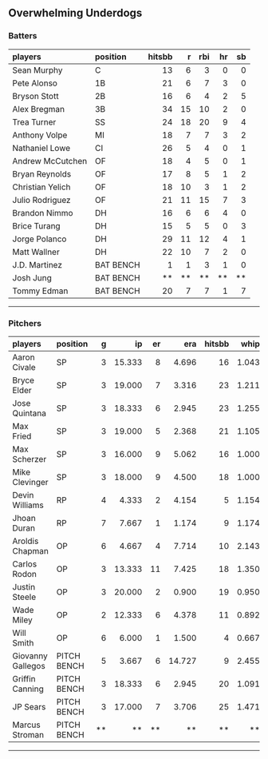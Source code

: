 ## Overwhelming Underdogs

### Batters

 
|players          |position  | hitsbb|  r| rbi| hr| sb| 
|:----------------|:---------|------:|--:|---:|--:|--:| 
|Sean Murphy      |C         |     13|  6|   3|  0|  0| 
|Pete Alonso      |1B        |     21|  6|   7|  3|  0| 
|Bryson Stott     |2B        |     16|  6|   4|  2|  5| 
|Alex Bregman     |3B        |     34| 15|  10|  2|  0| 
|Trea Turner      |SS        |     24| 18|  20|  9|  4| 
|Anthony Volpe    |MI        |     18|  7|   7|  3|  2| 
|Nathaniel Lowe   |CI        |     26|  5|   4|  0|  1| 
|Andrew McCutchen |OF        |     18|  4|   5|  0|  1| 
|Bryan Reynolds   |OF        |     17|  8|   5|  1|  2| 
|Christian Yelich |OF        |     18| 10|   3|  1|  2| 
|Julio Rodriguez  |OF        |     21| 11|  15|  7|  3| 
|Brandon Nimmo    |DH        |     16|  6|   6|  4|  0| 
|Brice Turang     |DH        |     15|  5|   5|  0|  3| 
|Jorge Polanco    |DH        |     29| 11|  12|  4|  1| 
|Matt Wallner     |DH        |     22| 10|   7|  2|  0| 
|J.D. Martinez    |BAT BENCH |      1|  1|   3|  1|  0| 
|Josh Jung        |BAT BENCH |     **| **|  **| **| **| 
|Tommy Edman      |BAT BENCH |     20|  7|   7|  1|  7| 

* * *

### Pitchers

 
|players           |position    |  g|     ip| er|    era| hitsbb|  whip| so|  w| sv| 
|:-----------------|:-----------|--:|------:|--:|------:|------:|-----:|--:|--:|--:| 
|Aaron Civale      |SP          |  3| 15.333|  8|  4.696|     16| 1.043| 26|  1|  0| 
|Bryce Elder       |SP          |  3| 19.000|  7|  3.316|     23| 1.211| 17|  2|  0| 
|Jose Quintana     |SP          |  3| 18.333|  6|  2.945|     23| 1.255| 14|  1|  0| 
|Max Fried         |SP          |  3| 19.000|  5|  2.368|     21| 1.105| 22|  3|  0| 
|Max Scherzer      |SP          |  3| 16.000|  9|  5.062|     16| 1.000| 21|  0|  0| 
|Mike Clevinger    |SP          |  3| 18.000|  9|  4.500|     18| 1.000| 19|  2|  0| 
|Devin Williams    |RP          |  4|  4.333|  2|  4.154|      5| 1.154|  6|  1|  2| 
|Jhoan Duran       |RP          |  7|  7.667|  1|  1.174|      9| 1.174|  9|  0|  2| 
|Aroldis Chapman   |OP          |  6|  4.667|  4|  7.714|     10| 2.143|  8|  0|  1| 
|Carlos Rodon      |OP          |  3| 13.333| 11|  7.425|     18| 1.350| 15|  1|  0| 
|Justin Steele     |OP          |  3| 20.000|  2|  0.900|     19| 0.950| 26|  2|  0| 
|Wade Miley        |OP          |  2| 12.333|  6|  4.378|     11| 0.892|  5|  1|  0| 
|Will Smith        |OP          |  6|  6.000|  1|  1.500|      4| 0.667|  5|  0|  0| 
|Giovanny Gallegos |PITCH BENCH |  5|  3.667|  6| 14.727|      9| 2.455|  6|  0|  1| 
|Griffin Canning   |PITCH BENCH |  3| 18.333|  6|  2.945|     20| 1.091| 19|  0|  0| 
|JP Sears          |PITCH BENCH |  3| 17.000|  7|  3.706|     25| 1.471| 14|  2|  0| 
|Marcus Stroman    |PITCH BENCH | **|     **| **|     **|     **|    **| **| **| **| 


* * *


